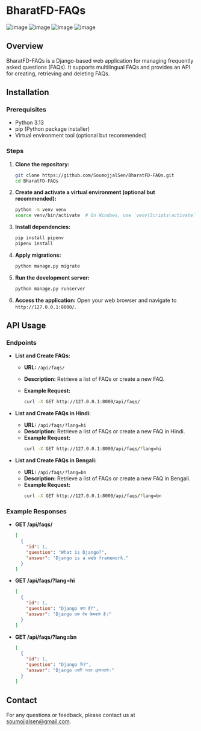# BharatFD-FAQs

![image](https://github.com/user-attachments/assets/dfcd1b3f-13e2-4368-b29d-21b31757fc22)
![image](https://github.com/user-attachments/assets/5cafa8e4-3323-4413-b049-909191bdf3ec)
![image](https://github.com/user-attachments/assets/09a113db-d26f-42d9-9eca-cb6b27ed79d5)
![image](https://github.com/user-attachments/assets/322d4256-9a0d-4b72-80c4-2e0cb67ab8ed)






## Overview

BharatFD-FAQs is a Django-based web application for managing frequently asked questions (FAQs). It supports multilingual FAQs and provides an API for creating, retrieving and deleting FAQs.

## Installation

### Prerequisites

- Python 3.13
- pip (Python package installer)
- Virtual environment tool (optional but recommended)

### Steps

1. **Clone the repository:**

   ```sh
   git clone https://github.com/SoumojjalSen/BharatFD-FAQs.git
   cd BharatFD-FAQs
   ```

2. **Create and activate a virtual environment (optional but recommended):**

   ```sh
   python -m venv venv
   source venv/bin/activate  # On Windows, use `venv\Scripts\activate`
   ```

3. **Install dependencies:**

   ```sh
   pip install pipenv
   pipenv install
   ```

4. **Apply migrations:**

   ```sh
   python manage.py migrate
   ```

5. **Run the development server:**

   ```sh
   python manage.py runserver
   ```

6. **Access the application:**
   Open your web browser and navigate to `http://127.0.0.1:8000/`.

## API Usage

### Endpoints

- **List and Create FAQs:**

  - **URL:** `/api/faqs/`
  - **Description:** Retrieve a list of FAQs or create a new FAQ.
  - **Example Request:**

    ```sh
    curl -X GET http://127.0.0.1:8000/api/faqs/
    ```

- **List and Create FAQs in Hindi:**

  - **URL:** `/api/faqs/?lang=hi`
  - **Description:** Retrieve a list of FAQs or create a new FAQ in Hindi.
  - **Example Request:**
    ```sh
    curl -X GET http://127.0.0.1:8000/api/faqs/?lang=hi
    ```

- **List and Create FAQs in Bengali:**
  - **URL:** `/api/faqs/?lang=bn`
  - **Description:** Retrieve a list of FAQs or create a new FAQ in Bengali.
  - **Example Request:**
    ```sh
    curl -X GET http://127.0.0.1:8000/api/faqs/?lang=bn
    ```

### Example Responses

- **GET /api/faqs/**

  ```json
  [
    {
      "id": 1,
      "question": "What is Django?",
      "answer": "Django is a web framework."
    }
  ]
  ```

- **GET /api/faqs/?lang=hi**

  ```json
  [
    {
      "id": 1,
      "question": "Django क्या है?",
      "answer": "Django एक वेब फ्रेमवर्क है।"
    }
  ]
  ```

- **GET /api/faqs/?lang=bn**

  ```json
  [
    {
      "id": 1,
      "question": "Django কি?",
      "answer": "Django একটি ওয়েব ফ্রেমওয়ার্ক।"
    }
  ]
  ```

## Contact

For any questions or feedback, please contact us at [soumojjalsen@gmail.com](mailto:soumojjalsen@gmail.com).
